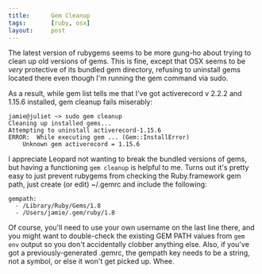 ```yaml
---
title:      Gem Cleanup
tags:       [ruby, osx]
layout:     post
---
```

The latest version of rubygems seems to be more gung-ho about trying to clean up old versions of gems.  This is fine, except that OSX seems to be *very* protective of its bundled gem directory, refusing to uninstall gems located there even though I'm running the gem command via sudo.

As a result, while gem list tells me that I've got activerecord v 2.2.2 and 1.15.6 installed, gem cleanup fails miserably:

    jamie@juliet ~> sudo gem cleanup
    Cleaning up installed gems...
    Attempting to uninstall activerecord-1.15.6
    ERROR:  While executing gem ... (Gem::InstallError)
        Unknown gem activerecord = 1.15.6

I appreciate Leopard not wanting to break the bundled versions of gems, but having a functioning `gem cleanup` is helpful to me.  Turns out it's pretty easy to just prevent rubygems from checking the Ruby.framework gem path, just create (or edit) ~/.gemrc and include the following:

    gempath:
      - /Library/Ruby/Gems/1.8
      - /Users/jamie/.gem/ruby/1.8

Of course, you'll need to use your own username on the last line there, and you might want to double-check the existing GEM PATH values from `gem env` output so you don't accidentally clobber anything else.  Also, if you've got a previously-generated .gemrc, the gempath key needs to be a string, not a symbol, or else it won't get picked up.  Whee.